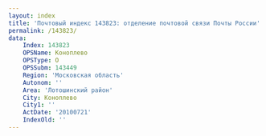 ```yaml
---
layout: index
title: 'Почтовый индекс 143823: отделение почтовой связи Почты России'
permalink: /143823/
data:
    Index: 143823
    OPSName: Коноплево
    OPSType: О
    OPSSubm: 143449
    Region: 'Московская область'
    Autonom: ''
    Area: 'Лотошинский район'
    City: Коноплево
    City1: ''
    ActDate: '20100721'
    IndexOld: ''
---
```

